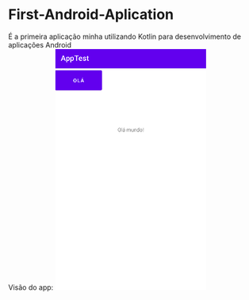 # First-Android-Aplication

É a primeira aplicação minha utilizando Kotlin para desenvolvimento de aplicações Android
<br>
Visão do app:
![Img Proj](AppTest.png)